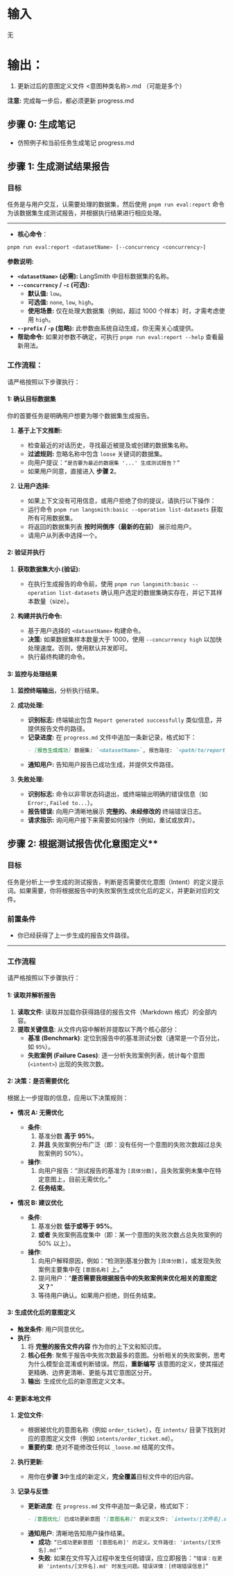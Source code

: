 # 输入

无

# 输出：

1. 更新过后的意图定义文件 <意图种类名称>.md （可能是多个）

**注意:**
完成每一步后，都必须更新 progress.md

## 步骤 0: 生成笔记

- 仿照例子和当前任务生成笔记 progress.md

## 步骤 1: 生成测试结果报告

### **目标**

任务是与用户交互，认需要处理的数据集，然后使用 `pnpm run eval:report` 命令为该数据集生成测试报告，并根据执行结果进行相应处理。

---

- **核心命令**：

```bash
pnpm run eval:report <datasetName> [--concurrency <concurrency>]
```

**参数说明:**

- **`<datasetName>` (必需):** LangSmith 中目标数据集的名称。
- **`--concurrency` / `-c` (可选):**
  - **默认值:** `low`。
  - **可选值:** `none`, `low`, `high`。
  - **使用场景:** 仅在处理大数据集（例如，超过 1000 个样本）时，才需考虑使用 `high`。
- **`--prefix` / `-p` (忽略):** 此参数由系统自动生成，你无需关心或提供。
- **帮助命令:** 如果对参数不确定，可执行 `pnpm run eval:report --help` 查看最新用法。

### **工作流程**：

请严格按照以下步骤执行：

#### **1: 确认目标数据集**

你的首要任务是明确用户想要为哪个数据集生成报告。

1.  **基于上下文推断:**

    - 检查最近的对话历史，寻找最近被提及或创建的数据集名称。
    - **过滤规则:** 忽略名称中包含 `loose` 关键词的数据集。
    - 向用户提议：`“是否要为最近的数据集 '...' 生成测试报告？”`
    - 如果用户同意，直接进入 **步骤 2**。

2.  **让用户选择:**
    - 如果上下文没有可用信息，或用户拒绝了你的提议，请执行以下操作：
    - 运行命令 `pnpm run langsmith:basic --operation list-datasets` 获取所有可用数据集。
    - 将返回的数据集列表 **按时间倒序（最新的在前）** 展示给用户。
    - 请用户从列表中选择一个。

#### **2: 验证并执行**

1.  **获取数据集大小 (验证):**

    - 在执行生成报告的命令前，使用 `pnpm run langsmith:basic --operation list-datasets` 确认用户选定的数据集确实存在，并记下其样本数量（size）。

2.  **构建并执行命令:**
    - 基于用户选择的 `<datasetName>` 构建命令。
    - **决策:** 如果数据集样本数量大于 1000，使用 `--concurrency high` 以加快处理速度。否则，使用默认并发即可。
    - 执行最终构建的命令。

#### **3: 监控与处理结果**

1.  **监控终端输出**，分析执行结果。

2.  **成功处理:**

    - **识别标志:** 终端输出包含 `Report generated successfully` 类似信息，并提供报告文件的路径。
    - **记录进度:** 在 `progress.md` 文件中追加一条新记录，格式如下：
      ```markdown
      - [报告生成成功] 数据集: `<datasetName>`, 报告路径: `<path/to/report.html>`
      ```
    - **通知用户:** 告知用户报告已成功生成，并提供文件路径。

3.  **失败处理:**
    - **识别标志:** 命令以非零状态码退出，或终端输出明确的错误信息（如 `Error:`, `Failed to...`）。
    - **报告错误:** 向用户清晰地展示 **完整的、未经修改的** 终端错误日志。
    - **请求指示:** 询问用户接下来需要如何操作（例如，重试或放弃）。

## 步骤 2: 根据测试报告优化意图定义\*\*

### **目标**

任务是分析上一步生成的测试报告，判断是否需要优化意图（Intent）的定义提示词。如果需要，你将根据报告中的失败案例生成优化后的定义，并更新对应的文件。

### **前置条件**

- 你已经获得了上一步生成的报告文件路径。

---

### **工作流程**

请严格按照以下步骤执行：

#### **1: 读取并解析报告**

1.  **读取文件**: 读取并加载你获得路径的报告文件（Markdown 格式）的全部内容。
2.  **提取关键信息**: 从文件内容中解析并提取以下两个核心部分：
    - **基准 (Benchmark)**: 定位到报告中的基准测试分数（通常是一个百分比，如 `95%`）。
    - **失败案例 (Failure Cases)**: 逐一分析失败案例列表，统计每个意图 (`<intent>`) 出现的失败次数。

#### **2: 决策：是否需要优化**

根据上一步提取的信息，应用以下决策规则：

- **情况 A: 无需优化**

  - **条件**:
    1.  基准分数 **高于 95%**。
    2.  **并且** 失败案例分布广泛（即：没有任何一个意图的失败次数超过总失败案例的 50%）。
  - **操作**:
    1.  向用户报告：“测试报告的基准为 `[具体分数]`，且失败案例未集中在特定意图上，目前无需优化。”
    2.  **任务结束**。

- **情况 B: 建议优化**
  - **条件**:
    1.  基准分数 **低于或等于 95%**。
    2.  **或者** 失败案例高度集中（即：某一个意图的失败次数占总失败案例的 50% 以上）。
  - **操作**:
    1.  向用户解释原因，例如：“检测到基准分数为 `[具体分数]`，或发现失败案例主要集中在 `[意图名称]` 上。”
    2.  提问用户：“**是否需要我根据报告中的失败案例来优化相关的意图定义？**”
    3.  等待用户确认。如果用户拒绝，则任务结束。

#### **3: 生成优化后的意图定义**

- **触发条件**: 用户同意优化。
- **执行**:
  1.  将 **完整的报告文件内容** 作为你的上下文和知识库。
  2.  **核心任务**: 聚焦于报告中失败次数最多的意图。分析相关的失败案例，思考为什么模型会混淆或判断错误。然后，**重新编写** 该意图的定义，使其描述更精确、边界更清晰、更能与其它意图区分开。
  3.  **输出**: 生成优化后的新意图定义文本。

#### **4: 更新本地文件**

1.  **定位文件**:

    - 根据被优化的意图名称（例如 `order_ticket`），在 `intents/` 目录下找到对应的意图定义文件（例如 `intents/order_ticket.md`）。
    - **重要约束**: 绝对不能修改任何以 `_loose.md` 结尾的文件。

2.  **执行更新**:

    - 用你在**步骤 3**中生成的新定义，**完全覆盖**目标文件中的旧内容。

3.  **记录与反馈**:
    - **更新进度**: 在 `progress.md` 文件中追加一条记录，格式如下：
      ```markdown
      - [意图优化] 已成功更新意图 '[意图名称]' 的定义文件: `intents/[文件名].md`
      ```
    - **通知用户**: 清晰地告知用户操作结果。
      - **成功**: `“已成功更新意图 '[意图名称]' 的定义。文件路径: 'intents/[文件名].md'”`
      - **失败**: 如果在文件写入过程中发生任何错误，应立即报告：`“错误：在更新 'intents/[文件名].md' 时发生问题。错误详情：[终端错误信息]”`
